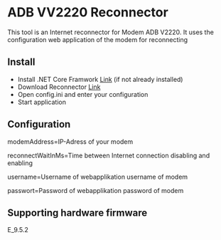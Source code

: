 # ADB VV2220 Reconnector

This tool is an Internet reconnector for Modem ADB V2220. It uses the configuration web application of the modem for reconnecting

## Install

* Install .NET Core Framwork [Link](https://dotnet.microsoft.com/download/dotnet-core/3.1) (if not already installed)
* Download Reconnector [Link](https://github.com/AndRechber/adbvv2220_reconnector/releases/tag/1.0.0)
* Open config.ini and enter your configuration
* Start application


## Configuration

modemAddress=IP-Adress of your modem

reconnectWaitInMs=Time between Internet connection disabling and enabling

username=Username of webapplikation username of modem

passwort=Password of webapplikation password of modem

## Supporting hardware firmware

E_9.5.2